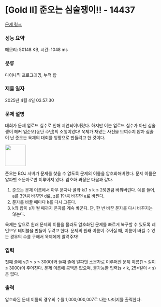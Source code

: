 # [Gold II] 준오는 심술쟁이!! - 14437 

[문제 링크](https://www.acmicpc.net/problem/14437) 

### 성능 요약

메모리: 50148 KB, 시간: 1048 ms

### 분류

다이나믹 프로그래밍, 누적 합

### 제출 일자

2025년 4월 4일 03:57:30

### 문제 설명

<p>대회가 문제 업로드 실수로 인해 지연되어버렸다. 하지만 이는 업로드 실수가 아닌 심술쟁이 해커 임준오(동탄 주민)의 소행이었다! 욱제가 재밌는 사진을 보여주지 않자 심술이 난 준오는 욱제의 대회를 엉망으로 만들려고 한 것이다.</p>

<p><img alt="" src="https://onlinejudgeimages.s3-ap-northeast-1.amazonaws.com/problem/14437/1.png" style="height:70px; width:68px"></p>

<p>준오는 BOJ 서버가 문제를 찾을 수 없도록 문제의 이름을 암호화해버렸다. 문제 이름은 알파벳 소문자로만 이루어져 있다. 암호화 과정은 다음과 같다.</p>

<ol>
	<li>준오는 문제 이름에서 아무 문자나 골라 k(1 ≤ k ≤ 25)만큼 바꿔버린다. 예를 들어, a를 3만큼 바꾸면 d로, z를 1만큼 바꾸면 a로 바뀐다.</li>
	<li>문자를 바꿀 때마다 k를 다시 고른다.</li>
	<li>k의 합이 s가 될 때까지 문자를 계속 바꾼다. 단, 한 번 바꾼 문자를 다시 바꾸지는 않는다.</li>
</ol>

<p>욱제는 앞으로 원래 문제의 이름을 몰라도 암호화된 문제를 빠르게 복구할 수 있도록 레인보우 테이블을 만들어 두려고 한다. 문제의 원래 이름이 주어질 때, 이름이 바뀔 수 있는 경우의 수를 구해서 욱제에게 알려주자!</p>

### 입력 

 <p>첫째 줄에 s(1 ≤ s ≤ 3000)와 둘째 줄에 알파벳 소문자로 이루어진 문제 이름(1 ≤ 길이 ≤ 3000)이 주어진다. 문제 이름에 공백은 없으며, 불가능한 입력(s < k, 25*길이 < s)은 없다.</p>

### 출력 

 <p>암호화된 문제 이름의 경우의 수를 1,000,000,007로 나눈 나머지를 출력한다.</p>

